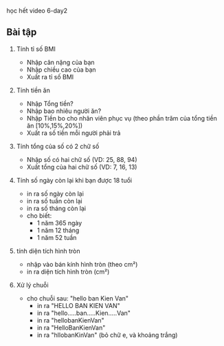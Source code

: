 học hết video 6-day2

## Bài tập

1. Tính tỉ số BMI
    - Nhập cân nặng của bạn
    - Nhập chiều cao của bạn
    - Xuất ra tỉ số BMI
	    
2. Tính tiền ăn
    - Nhập Tổng tiền?
    - Nhập  bao nhiêu người ăn?
    - Nhập Tiền bo cho nhân viên phục vụ (theo phần trăm của tổng tiền ăn [10%,15%,20%])
    - Xuất ra số tiền mỗi người phải trả

3. Tính tổng của số có 2 chữ số
    - Nhập số có hai chữ số (VD: 25, 88, 94)
    - Xuất tổng của hai chữ số (VD: 7, 16, 13)

4. Tính số ngày còn lại khi bạn được 18 tuổi
    - in ra số ngày còn lại
    - in ra số tuần còn lại
    - in ra số tháng còn lại
    - cho biết:
        - 1 năm 365 ngày
        - 1 năm 12 tháng
        - 1 năm 52 tuần

5. tính diện tích hình tròn
    - nhập vào bán kính hình tròn (theo cm²)
    - in ra diện tích hình tròn (cm²)

6. Xử lý chuỗi
    - cho chuỗi sau: "hello ban Kien Van"
        - in ra "HELLO BAN KIEN VAN"
        - in ra "hello.....ban.....Kien.....Van"
        - in ra "hellobanKienVan"
        - in ra "HelloBanKienVan"
        - in ra "hllobanKinVan" (bỏ chữ e, và khoảng trắng)



